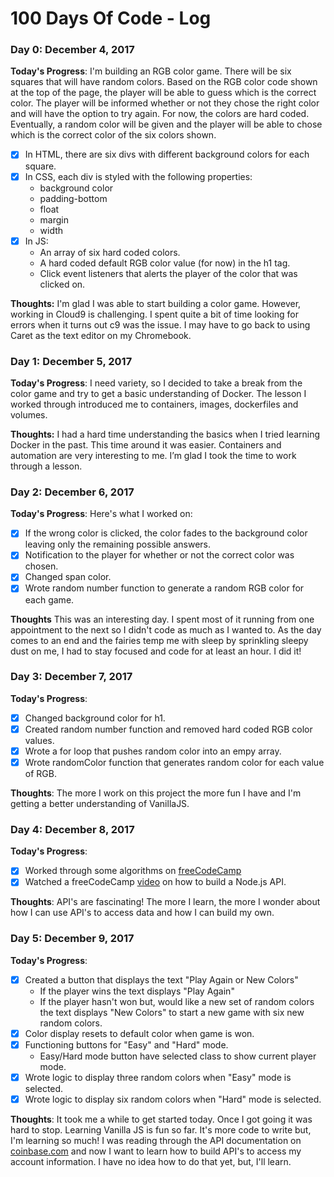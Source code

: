 # 100 Days Of Code - Log

### Day 0: December 4, 2017 

**Today's Progress**: 
I'm building an RGB color game. There will be six squares that will have random colors. Based on the RGB color code shown at the top of the page, the player will be able to guess which is the correct color. The player will be informed whether or not they chose the right color and will have the option to try again. For now, the colors are hard coded. Eventually, a random color will be given and the player will be able to chose which is the correct color of the six colors shown. 

- [x] In HTML, there are six divs with different background colors for each square.
- [x] In CSS, each div is styled with the following properties:
  - background color
  - padding-bottom
  - float
  - margin
  - width
- [x] In JS:
  - An array of six hard coded colors.
  - A hard coded default RGB color value (for now) in the h1 tag.
  - Click event listeners that alerts the player of the color that was clicked on.
 
**Thoughts:** 
I'm glad I was able to start building a color game. However, working in Cloud9 is challenging. I spent quite a bit of time looking for errors when it turns out c9 was the issue.  I may have to go back to using Caret as the text editor on my Chromebook.


### Day 1: December 5, 2017

**Today's Progress**:
I need variety, so I decided to take a break from the color game and try to get a basic understanding of Docker. The lesson I worked through introduced me to containers, images, dockerfiles and volumes.

**Thoughts:**
I had a hard time understanding the basics when I tried learning Docker in the past. This time around it was easier. Containers and automation are very interesting to me. I’m glad I took the time to work through a lesson.


### Day 2: December 6, 2017

**Today's Progress**:
Here's what I worked on:
- [x] If the wrong color is clicked, the color fades to the background color leaving only the remaining possible answers.
- [x] Notification to the player for whether or not the correct color was chosen.
- [x] Changed span color.
- [x] Wrote random number function to generate a random RGB color for each game.

**Thoughts**
This was an interesting day. I spent most of it running from one appointment to the next so I didn't code as much as I wanted to. As the day comes to an end and the fairies temp me with sleep by sprinkling sleepy dust on me, I had to stay focused and code for at least an hour. I did it!

### Day 3: December 7, 2017

**Today's Progress**:
- [x] Changed background color for h1.
- [x] Created random number function and removed hard coded RGB color values.
- [x] Wrote a for loop that pushes random color into an empy array.
- [x] Wrote randomColor function that generates random color for each value of RGB.

**Thoughts**:
The more I work on this project the more fun I have and I'm getting a better understanding of VanillaJS.


### Day 4: December 8, 2017

**Today's Progress**:

- [x] Worked through some algorithms on [freeCodeCamp](https://www.freecodecamp.org)
- [x] Watched a freeCodeCamp [video](https://www.youtube.com/watch?v=fsCjFHuMXj0) on how to build a Node.js API.

**Thoughts**: 
API's are fascinating! The more I learn, the more I wonder about how I can use API's to access data and how I can build my own. 



### Day 5: December 9, 2017

**Today's Progress**:
- [x] Created a button that displays the text "Play Again or New Colors" 
  - If the player wins the text displays "Play Again"
  - If the player hasn't won but, would like a new set of random colors the text displays "New Colors" to start a new game   with six new random colors.
- [x] Color display resets to default color when game is won.
- [x] Functioning buttons for "Easy" and "Hard" mode.
  - Easy/Hard mode button have selected class to show current player mode.
- [x] Wrote logic to display three random colors when "Easy" mode is selected.
- [x] Wrote logic to display six random colors when "Hard" mode is selected.

**Thoughts**:
It took me a while to get started today. Once I got going it was hard to stop. Learning Vanilla JS is fun so far. It's more code to write but, I'm learning so much! I was reading through the API documentation on [coinbase.com](https://developers.coinbase.com/) and now I want to learn how to build API's to access my account information. I have no idea how to do that yet, but, I'll learn.
